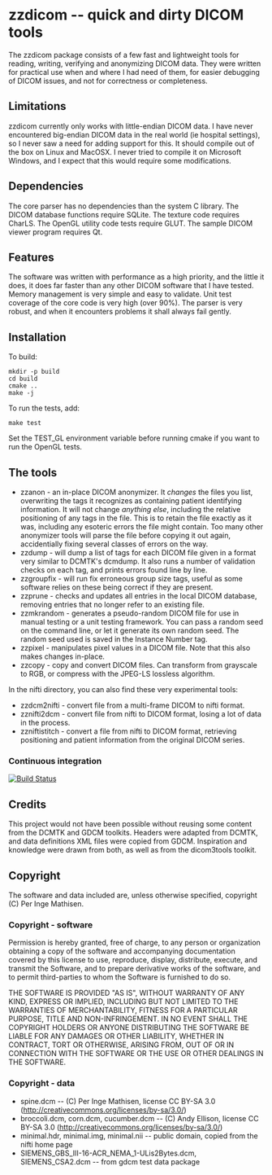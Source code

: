 # zzdicom -- quick and dirty DICOM tools

The zzdicom package consists of a few fast and lightweight tools for reading, writing, verifying
and anonymizing DICOM data. They were written for practical use when and where I had need of them,
for easier debugging of DICOM issues, and not for correctness or completeness.

## Limitations

zzdicom currently only works with little-endian DICOM data. I have never encountered big-endian 
DICOM data in the real world (ie hospital settings), so I never saw a need for adding support for 
this. It should compile out of the box on Linux and MacOSX. I never tried to compile it on
Microsoft Windows, and I expect that this would require some modifications.

## Dependencies

The core parser has no dependencies than the system C library. The DICOM database functions require
SQLite. The texture code requires CharLS. The OpenGL utility code tests require GLUT. The sample
DICOM viewer program requires Qt.

## Features

The software was written with performance as a high priority, and the little it does, it does far
faster than any other DICOM software that I have tested. Memory management is very simple and
easy to validate. Unit test coverage of the core code is very high (over 90%). The parser is very 
robust, and when it encounters problems it shall always fail gently.

## Installation

To build:

    mkdir -p build
    cd build
    cmake ..
    make -j

To run the tests, add:

    make test

Set the TEST_GL environment variable before running cmake if you want to run the OpenGL tests.

## The tools

* zzanon - an in-place DICOM anonymizer. It *changes* the files you list, overwriting the tags it
recognizes as containing patient identifying information. It will not change *anything else*, 
including the relative positioning of any tags in the file. This is to retain the file exactly
as it was, including any esoteric errors the file might contain. Too many other anonymizer tools
will parse the file before copying it out again, accidentially fixing several classes of errors
on the way.
* zzdump - will dump a list of tags for each DICOM file given in a format very similar to DCMTK's
dcmdump. It also runs a number of validation checks on each tag, and prints errors found line 
by line.
* zzgroupfix - will run fix erroneous group size tags, useful as some software relies on these being
correct if they are present.
* zzprune - checks and updates all entries in the local DICOM database, removing entries that no
longer refer to an existing file.
* zzmkrandom - generates a pseudo-random DICOM file for use in manual testing or a unit testing 
framework. You can pass a random seed on the command line, or let it generate its own random
seed. The random seed used is saved in the Instance Number tag.
* zzpixel - manipulates pixel values in a DICOM file. Note that this also makes changes in-place.
* zzcopy - copy and convert DICOM files. Can transform from grayscale to RGB, or compress with
the JPEG-LS lossless algorithm.

In the nifti directory, you can also find these very experimental tools:

* zzdcm2nifti - convert file from a multi-frame DICOM to nifti format.
* zznifti2dcm - convert file from nifti to DICOM format, losing a lot of data in the process.
* zzniftistitch - convert a file from nifti to DICOM format, retrieving positioning and patient
information from the original DICOM series.

### Continuous integration

[![Build Status](https://travis-ci.org/perim/zzdicom.svg?branch=master)](https://travis-ci.org/perim/zzdicom)

## Credits

This project would not have been possible without reusing some content from the DCMTK and GDCM
toolkits. Headers were adapted from DCMTK, and data definitions XML files were copied from GDCM.
Inspiration and knowledge were drawn from both, as well as from the dicom3tools toolkit. 

## Copyright

The software and data included are, unless otherwise specified, copyright (C) Per Inge Mathisen.

### Copyright - software

Permission is hereby granted, free of charge, to any person or organization obtaining a copy of
the software and accompanying documentation covered by this license to use, reproduce, display,
distribute, execute, and transmit the Software, and to prepare derivative works of the software, 
and to permit third-parties to whom the Software is furnished to do so.

THE SOFTWARE IS PROVIDED "AS IS", WITHOUT WARRANTY OF ANY KIND, EXPRESS OR IMPLIED, INCLUDING
BUT NOT LIMITED TO THE WARRANTIES OF MERCHANTABILITY, FITNESS FOR A PARTICULAR PURPOSE, TITLE
AND NON-INFRINGEMENT. IN NO EVENT SHALL THE COPYRIGHT HOLDERS OR ANYONE DISTRIBUTING THE 
SOFTWARE BE LIABLE FOR ANY DAMAGES OR OTHER LIABILITY, WHETHER IN CONTRACT, TORT OR OTHERWISE,
ARISING FROM, OUT OF OR IN CONNECTION WITH THE SOFTWARE OR THE USE OR OTHER DEALINGS IN THE
SOFTWARE.

### Copyright - data

* spine.dcm -- (C) Per Inge Mathisen, license CC BY-SA 3.0 (http://creativecommons.org/licenses/by-sa/3.0/)
* broccoli.dcm, corn.dcm, cucumber.dcm -- (C) Andy Ellison, license CC BY-SA 3.0 (http://creativecommons.org/licenses/by-sa/3.0/)
* minimal.hdr, minimal.img, minimal.nii -- public domain, copied from the nifti home page
* SIEMENS_GBS_III-16-ACR_NEMA_1-ULis2Bytes.dcm, SIEMENS_CSA2.dcm -- from gdcm test data package
